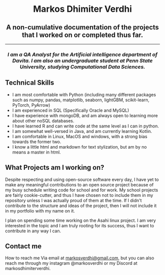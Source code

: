 <h1 style="text-align:center;">Markos Dhimiter Verdhi</h1>
<h2 style="text-align:center;">A non-cumulative documentation of the projects that I worked on or completed thus far.</h2>
<hr>
<h3 style="text-align:center;"><i>I am a QA Analyst for the Artificial intelligence department of Davita. I am also an undergraduate student at Penn State University, studying Computational Data Sciences.</i></h3>

<h2>Technical Skills</h2>

- I am most comfortable with Python (including many different packages such as numpy, pandas, matplotlib, seaborn, lightGBM, scikit-learn, PyTorch, PyArrow)
- I am experienced in SQL (Specifically Oracle and MySQL)
- I have experience with mongoDB, and am always open to learning more about other noSQL databases.
- I have learned R and can write code at the same level as I can in python.
- I am somewhat well-versed in Java, and am currently learning Kotlin.
- I am comfortable in Linux, MacOS and windows, with a strong bias towards the former two.
- I know a little html and markdown for text stylization, but am by no means a master in html.

<h2>What Projects am I working on?</h2>

Despite respecting and using open-source software every day, I have yet to make any meaningful contributions to an open source project because of my busy schedule writing code for school and for work. My school projects are fairly cookie-cutter, and thus I have chosen not to include them in my repository unless I was actually proud of them at the time. If I didn't contribute to the structure and ideas of the project, then I will not include it in my portfolio with my name on it.

I plan on spending some time working on the Asahi linux project. I am very interested in the topic and I am truly rooting for its success, thus I want to contribute in any way I can.

<h2>Contact me</h2>

How to reach me Via email at markosverdhi@gmail.com, but you can also reach me through my instagram @markosverdhi or my Discord at markosdhimiterverdhi.
